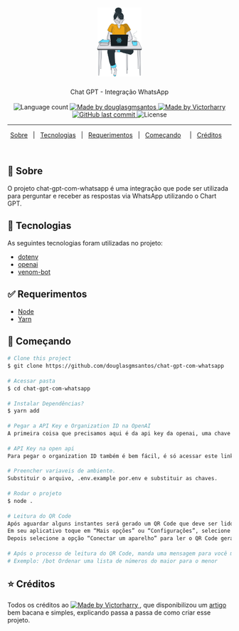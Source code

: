<h1 align="center">

<img src="https://raw.githubusercontent.com/khalleb/ignews/main/public/images/avatar.svg" alt="rocketshoes" width="100px"/>

</h1>

<p align="center">
  Chat GPT - Integração WhatsApp 
  <br>
  <br>

  <img alt="Language count" src="https://img.shields.io/github/repo-size/khalleb/ignews"/>

  <a href="https://github.com/douglasgmsantos">
    <img alt="Made by douglasgmsantos" src="https://img.shields.io/badge/made%20by-douglasgmsantos-%237519C1">
  </a>

  <a href="https://github.com/victorharry">
    <img alt="Made by Victorharry" src="https://img.shields.io/badge/made%20by-Victorharry-%237519C1">
  </a>

  <a href="https://github.com/douglasgmsantos/chat-gpt-com-whatsapp/commits/main">
    <img alt="GitHub last commit" src="https://img.shields.io/github/last-commit/douglasgmsantos/chat-gpt-com-whatsapp">
  </a>

  <img alt="License" src="https://github.com/douglasgmsantos/chat-gpt-com-whatsapp">
</p>

---

<p align="center">
  <a href="#dart-sobre">Sobre</a> &#xa0; | &#xa0; 
  <a href="#rocket-tecnologias">Tecnologias</a> &#xa0; | &#xa0;
  <a href="#white_check_mark-requerimentos">Requerimentos</a> &#xa0; | &#xa0;
  <a href="#checkered_flag-começando">Começando</a> &#xa0; &#xa0; | &#xa0;
  <a href="#framed_picture-referência">Créditos</a> &#xa0; &#xa0;
</p>

<br>

## :dart: Sobre ##
O projeto chat-gpt-com-whatsapp é uma integração que pode ser utilizada para perguntar e receber as respostas via WhatsApp utilizando o Chart GPT.
<br>

## :rocket: Tecnologias ##

As seguintes tecnologias foram utilizadas no projeto:

- [dotenv](https://www.npmjs.com/package/dotenv)
- [openai](https://openai.com/)
- [venom-bot](https://github.com/orkestral/venom)

## :white_check_mark: Requerimentos

- [Node](https://nodejs.org/en/)
- [Yarn](https://yarnpkg.com/lang/en/)

## :checkered_flag: Começando ##

```bash
# Clone this project
$ git clone https://github.com/douglasgmsantos/chat-gpt-com-whatsapp

# Acessar pasta
$ cd chat-gpt-com-whatsapp

# Instalar Dependências?
$ yarn add

# Pegar a API Key e Organization ID na OpenAI
A primeira coisa que precisamos aqui é da api key da openai, uma chave para autorização de envio das nossas requisições. Entre neste link para pegar sua chave https://beta.openai.com/account/api-keys, é bem auto explicativo.

# API Key na open api
Para pegar o organization ID também é bem fácil, é só acessar este link e copiar o seu ID https://beta.openai.com/account/org-settings

# Preencher variaveis de ambiente.
Substituir o arquivo, .env.example por.env e substituir as chaves.

# Rodar o projeto
$ node .

# Leitura do QR Code
Após aguardar alguns instantes será gerado um QR Code que deve ser lido pelo aplicativo do WhatsApp. 
Em seu aplicativo toque em “Mais opções” ou “Configurações”, selecione “Aparelhos conectados”.
Depois selecione a opção “Conectar um aparelho” para ler o QR Code gerado.

# Após o processo de leitura do QR Code, manda uma mensagem para você mesmo com o comando /bot "Mensagem"
# Exemplo: /bot Ordenar uma lista de números do maior para o menor 
```

## :star: Créditos ##
Todos os créditos ao  <a href="https://github.com/victorharry"> <img alt="Made by Victorharry" src="https://img.shields.io/badge/made%20by-Victorharry-%237519C1">
 </a>, que disponibilizou um  <a href="https://www.tabnews.com.br/victorharry/guia-completo-de-como-integrar-o-chat-gpt-com-whatsapp" _target="_blank"> artigo </a> bem bacana e simples, explicando passa a passa de como criar esse projeto.
 
 

